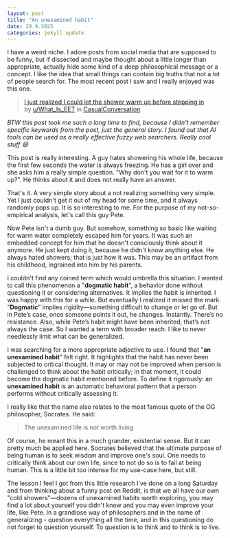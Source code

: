 ```yaml
---
layout: post
title: "An unexamined habit"
date: 20.9.2025
categories: jekyll update
---
```


I have a weird niche. I adore posts from social media that are supposed to be funny, but if dissected and maybe thought about a little longer than appropriate, actually hide some kind of a deep philosophical message or a concept. I like the idea that small things can contain big truths that not a lot of people search for. The most recent post I saw and I really enjoyed was this one.

> [I just realized I could let the shower warm up before stepping in](https://www.reddit.com/r/CasualConversation/comments/aelh9q/i_just_realized_i_could_let_the_shower_warm_up/)  
> by [u/What_Is_EET](https://www.reddit.com/user/What_Is_EET/) in [CasualConversation](https://www.reddit.com/r/CasualConversation/)

*BTW this post took me such a long time to find, because I didn't remember specific keywords from the post, just the general story. I found out that AI tools can be used as a really effective fuzzy web searchers. Really cool stuff 😄*

This post is really interesting. A guy hates showering his whole life, because the first few seconds the water is always freezing. He has a girl over and she asks him a really simple question. "Why don't you wait for it to warm up?". He thinks about it and does not really have an answer.

That's it. A very simple story about a not realizing something very simple. Yet I just couldn't get it out of my head for some time, and it always randomly pops up. It is so interesting to me. For the purpose of my not-so-empirical analysis, let's call this guy Pete.

Now Pete isn't a dumb guy. But somehow, something so basic like waiting for warm water completely escaped him for years. It was such an embedded concept for him that he doesn't consciously think about it anymore. He just kept doing it, because he didn't know anything else. He always hated showers; that is just how it was. This may be an artifact from his childhood, ingrained into him by his parents.

I couldn't find any coined term which would umbrella this situation. I wanted to call this phenomenon a "**dogmatic habit**", a behavior done without questioning it or considering alternatives. It implies the habit is inherited. I was happy with this for a while. But eventually I realized it missed the mark. “**Dogmatic**” implies rigidity—something difficult to change or let go of. But in Pete’s case, once someone points it out, he changes. Instantly. There’s no resistance. Also, while Pete’s habit might have been inherited, that’s not always the case. So I wanted a term with broader reach. I like to never needlessly limit what can be generalized.

I was searching for a more appropriate adjective to use. I found that "**an unexamined habit**" felt right. It highlights that the habit has never been subjected to critical thought. It may or may not be improved when person is challenged to think about the habit critically; in that moment, it could become the dogmatic habit mentioned before. To define it rigorously: an **unexamined habit** is an automatic behavioral pattern that a person performs without critically assessing it.

I really like that the name also relates to the most famous quote of the OG philosopher, Socrates. He said: 

> The unexamined life is not worth living

Of course, he meant this in a much grander, existential sense. But it can pretty much be applied here. Socrates believed that the ultimate purpose of being human is to seek wisdom and improve one's soul. One needs to critically think about our own life, since to not do so is to fail at being human. This is a little bit too intense for my use-case here, but still.

The lesson I feel I got from this little research I've done on a long Saturday and from thinking about a funny post on Reddit, is that we all have our own "cold showers"—dozens of unexamined habits worth exploring, you may find a lot about yourself you didn't know and you may even improve your life, like Pete. In a grandiose way of philosophers and in the name of generalizing - question everything all the time, and in this questioning do not forget to question yourself. To question is to think and to think is to live.